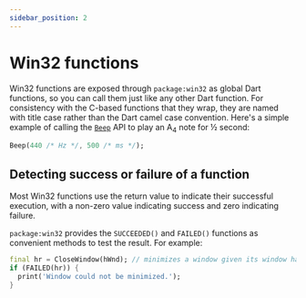 ```yaml
---
sidebar_position: 2
---
```


# Win32 functions

Win32 functions are exposed through `package:win32` as global Dart functions, so
you can call them just like any other Dart function. For consistency with the
C-based functions that they wrap, they are named with title case rather than the
Dart camel case convention. Here's a simple example of calling the
[`Beep`](https://learn.microsoft.com/en-us/windows/win32/api/utilapiset/nf-utilapiset-beep)
API to play an A<sub>4</sub> note for ½ second:

```dart
Beep(440 /* Hz */, 500 /* ms */);
```

## Detecting success or failure of a function

Most Win32 functions use the return value to indicate their successful
execution, with a non-zero value indicating success and zero indicating failure.

`package:win32` provides the `SUCCEEDED()` and `FAILED()` functions as
convenient methods to test the result. For example:

```dart
final hr = CloseWindow(hWnd); // minimizes a window given its window handle
if (FAILED(hr)) {
  print('Window could not be minimized.');
}
```
